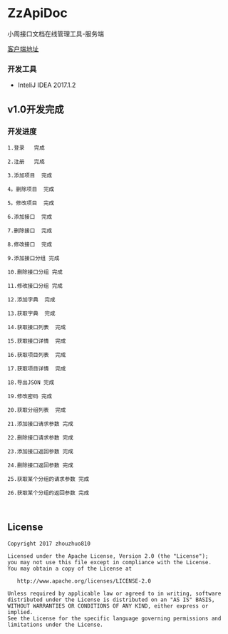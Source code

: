 # ZzApiDoc
小周接口文档在线管理工具-服务端


[客户端地址](https://github.com/zhouzhuo810/ZzApiDoc-Android)

### 开发工具
- InteliJ IDEA 2017.1.2


## v1.0开发完成

### 开发进度

```
1.登录   完成
  
2.注册   完成
  
3.添加项目  完成
  
4。删除项目  完成
  
5。修改项目  完成
  
6.添加接口  完成
  
7.删除接口  完成
  
8.修改接口  完成
  
9.添加接口分组 完成
    
10.删除接口分组 完成
  
11.修改接口分组 完成
  
12.添加字典  完成
  
13.获取字典  完成
  
14.获取接口列表  完成
  
15.获取接口详情  完成
  
16.获取项目列表  完成
  
17.获取项目详情  完成
  
18.导出JSON 完成
  
19.修改密码 完成
  
20.获取分组列表  完成
  
21.添加接口请求参数 完成
  
22.删除接口请求参数 完成
   
23.添加接口返回参数 完成
   
24.删除接口返回参数 完成
  
25.获取某个分组的请求参数 完成
  
26.获取某个分组的返回参数 完成
  
  
```


## License
```text
Copyright 2017 zhouzhuo810
  
Licensed under the Apache License, Version 2.0 (the "License");
you may not use this file except in compliance with the License.
You may obtain a copy of the License at
  
   http://www.apache.org/licenses/LICENSE-2.0
  
Unless required by applicable law or agreed to in writing, software
distributed under the License is distributed on an "AS IS" BASIS,
WITHOUT WARRANTIES OR CONDITIONS OF ANY KIND, either express or implied.
See the License for the specific language governing permissions and
limitations under the License.
```